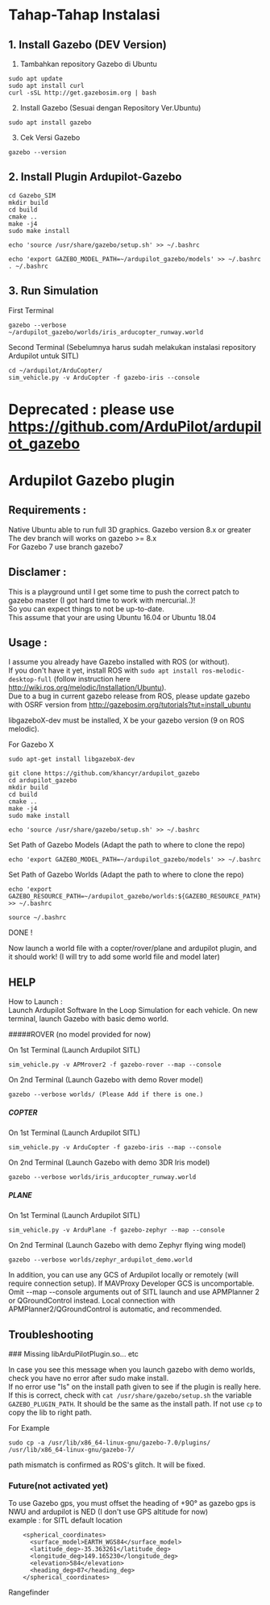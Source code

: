 # Tahap-Tahap Instalasi
## 1. Install Gazebo (DEV Version)
1. Tambahkan repository Gazebo di Ubuntu
````
sudo apt update
sudo apt install curl
curl -sSL http://get.gazebosim.org | bash
````
2. Install Gazebo (Sesuai dengan Repository Ver.Ubuntu)
````
sudo apt install gazebo
````
3. Cek Versi Gazebo
````
gazebo --version
````
## 2. Install Plugin Ardupilot-Gazebo
````
cd Gazebo_SIM
mkdir build
cd build
cmake ..
make -j4
sudo make install
````
````
echo 'source /usr/share/gazebo/setup.sh' >> ~/.bashrc
````
````
echo 'export GAZEBO_MODEL_PATH=~/ardupilot_gazebo/models' >> ~/.bashrc
. ~/.bashrc
````
## 3. Run Simulation
First Terminal
````
gazebo --verbose ~/ardupilot_gazebo/worlds/iris_arducopter_runway.world
````
Second Terminal (Sebelumnya harus sudah melakukan instalasi repository Ardupilot untuk SITL)
````
cd ~/ardupilot/ArduCopter/
sim_vehicle.py -v ArduCopter -f gazebo-iris --console
````


# Deprecated : please use https://github.com/ArduPilot/ardupilot_gazebo

# Ardupilot Gazebo plugin 

## Requirements :
Native Ubuntu able to run full 3D graphics.
Gazebo version 8.x or greater
The dev branch will works on gazebo >= 8.x  
For Gazebo 7 use branch gazebo7

## Disclamer : 
This is a playground until I get some time to push the correct patch to gazebo master (I got hard time to work with mercurial..)!  
So you can expect things to not be up-to-date.  
This assume that your are using Ubuntu 16.04 or Ubuntu 18.04

## Usage :
I assume you already have Gazebo installed with ROS (or without).  
If you don't have it yet, install ROS with `sudo apt install ros-melodic-desktop-full`
(follow instruction here http://wiki.ros.org/melodic/Installation/Ubuntu).  
Due to a bug in current gazebo release from ROS, please update gazebo with OSRF version from http://gazebosim.org/tutorials?tut=install_ubuntu

libgazeboX-dev must be installed, X be your gazebo version (9 on ROS melodic).

For Gazebo X
````
sudo apt-get install libgazeboX-dev
````

````
git clone https://github.com/khancyr/ardupilot_gazebo
cd ardupilot_gazebo
mkdir build
cd build
cmake ..
make -j4
sudo make install
````

````
echo 'source /usr/share/gazebo/setup.sh' >> ~/.bashrc
````

Set Path of Gazebo Models (Adapt the path to where to clone the repo)
````
echo 'export GAZEBO_MODEL_PATH=~/ardupilot_gazebo/models' >> ~/.bashrc
````

Set Path of Gazebo Worlds (Adapt the path to where to clone the repo)
````
echo 'export GAZEBO_RESOURCE_PATH=~/ardupilot_gazebo/worlds:${GAZEBO_RESOURCE_PATH}' >> ~/.bashrc
````

````
source ~/.bashrc
````

DONE !

Now launch a world file with a copter/rover/plane and ardupilot plugin, and it should work! 
(I will try to add some world file and model later)

## HELP

How to Launch :  
Launch Ardupilot Software In the Loop Simulation for each vehicle.
On new terminal, launch Gazebo with basic demo world.

#####ROVER (no model provided for now)

On 1st Terminal (Launch Ardupilot SITL)
````
sim_vehicle.py -v APMrover2 -f gazebo-rover --map --console
````

On 2nd Terminal (Launch Gazebo with demo Rover model)
````
gazebo --verbose worlds/ (Please Add if there is one.)
````

##### COPTER

On 1st Terminal (Launch Ardupilot SITL)
````
sim_vehicle.py -v ArduCopter -f gazebo-iris --map --console
````

On 2nd Terminal (Launch Gazebo with demo 3DR Iris model)
````
gazebo --verbose worlds/iris_arducopter_runway.world
````

##### PLANE

On 1st Terminal (Launch Ardupilot SITL)
````
sim_vehicle.py -v ArduPlane -f gazebo-zephyr --map --console
````

On 2nd Terminal (Launch Gazebo with demo Zephyr flying wing model)
````
gazebo --verbose worlds/zephyr_ardupilot_demo.world
````

In addition, you can use any GCS of Ardupilot locally or remotely (will require connection setup).
If MAVProxy Developer GCS is uncomportable. Omit --map --console arguments out of SITL launch and use APMPlanner 2 or QGroundControl instead.
Local connection with APMPlanner2/QGroundControl is automatic, and recommended.

## Troubleshooting

### Missing libArduPilotPlugin.so... etc 

In case you see this message when you launch gazebo with demo worlds, check you have no error after sudo make install.  
If no error use "ls" on the install path given to see if the plugin is really here.  
If this is correct, check with `cat /usr/share/gazebo/setup.sh` the variable `GAZEBO_PLUGIN_PATH`. It should be the same as the install path. If not use `cp` to copy the lib to right path. 

For Example

````
sudo cp -a /usr/lib/x86_64-linux-gnu/gazebo-7.0/plugins/ /usr/lib/x86_64-linux-gnu/gazebo-7/
````

path mismatch is confirmed as ROS's glitch. It will be fixed.

### Future(not activated yet)
To use Gazebo gps, you must offset the heading of +90° as gazebo gps is NWU and ardupilot is NED 
(I don't use GPS altitude for now)  
example : for SITL default location
````
    <spherical_coordinates>
      <surface_model>EARTH_WGS84</surface_model>
      <latitude_deg>-35.363261</latitude_deg>
      <longitude_deg>149.165230</longitude_deg>
      <elevation>584</elevation>
      <heading_deg>87</heading_deg>
    </spherical_coordinates>
````
Rangefinder
